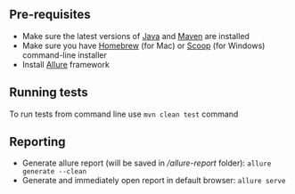 ## Pre-requisites 
- Make sure the latest versions of [Java](https://www.java.com/en/download) and [Maven](https://maven.apache.org/download.cgi) are installed
- Make sure you have [Homebrew](https://brew.sh) (for Mac) or [Scoop](https://scoop.sh) (for Windows) command-line installer
- Install [Allure](https://docs.qameta.io/allure/) framework

## Running tests
To run tests from command line use `mvn clean test` command

## Reporting
- Generate allure report (will be saved in _/allure-report_ folder): `allure generate --clean`
- Generate and immediately open report in default browser: `allure serve`
